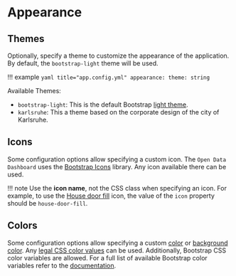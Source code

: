 # Appearance

## Themes

Optionally, specify a theme to customize the appearance of the application. By default, the `bootstrap-light` theme will be used.

!!! example
    ```yaml title="app.config.yml"
    appearance:
        theme: string
    ```

Available Themes:

* `bootstrap-light`: This is the default Bootstrap [light theme](https://getbootstrap.com/docs/5.3/customize/color-modes/).
* `karlsruhe`: This a theme based on the corporate design of the city of Karlsruhe.

## Icons

Some configuration options allow specifying a custom icon.
The `Open Data Dashboard` uses the [Bootstrap Icons](https://icons.getbootstrap.com/) library. Any icon available there can be used.

!!! note
    Use the **icon name**, not the CSS class when specifying an icon.
    For example, to use the [House door fill](https://icons.getbootstrap.com/icons/house-door-fill/) icon, the value of the `icon` property should be `house-door-fill`.

## Colors

Some configuration options allow specifying a custom [color](https://developer.mozilla.org/en-US/docs/Web/CSS/color) or [background color](https://developer.mozilla.org/en-US/docs/Web/CSS/background-color).
Any [legal CSS color values](https://www.w3schools.com/cssref/css_colors_legal.php) can be used. Additionally, Bootstrap CSS color variables are allowed.
For a full list of available Bootstrap color variables refer to the [documentation](https://getbootstrap.com/docs/5.2/customize/css-variables/#root-variables).
